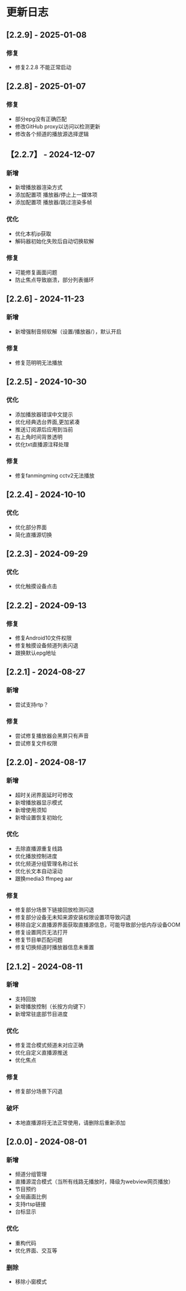 # 更新日志

## [2.2.9] - 2025-01-08
### 修复
- 修复2.2.8 不能正常启动

## [2.2.8] - 2025-01-07
### 修复
- 部分epg没有正确匹配
- 修改GitHub proxy以访问以检测更新
- 修改各个频道的播放源选择逻辑

## 【2.2.7】 - 2024-12-07

### 新增

- 新增播放器渲染方式
- 添加配置项 播放器/停止上一媒体项
- 添加配置项 播放器/跳过渲染多帧

### 优化

- 优化本机ip获取
- 解码器初始化失败后自动切换软解

### 修复 

- 可能修复画面问题
- 防止焦点导致崩溃，部分列表循环

## [2.2.6] - 2024-11-23

### 新增

- 新增强制音频软解（设置/播放器/），默认开启

### 修复

- 修复范明明无法播放

## [2.2.5] - 2024-10-30

### 优化

- 添加播放器错误中文提示
- 优化经典选台界面,更加紧凑
- 推送订阅源后应用到当前
- 右上角时间背景透明
- 优化txt直播源注释处理

### 修复

- 修复fanmingming cctv2无法播放

## [2.2.4] - 2024-10-10

### 优化

- 优化部分界面
- 简化直播源切换

## [2.2.3] - 2024-09-29

### 优化

- 优化触摸设备点击

## [2.2.2] - 2024-09-13

### 修复

- 修复Android10文件权限
- 修复触摸设备频道列表闪退
- 跟换默认epg地址

## [2.2.1] - 2024-08-27

### 新增

- 尝试支持rtp？

### 修复

- 尝试修复播放器会黑屏只有声音
- 尝试修复文件权限

## [2.2.0] - 2024-08-17

### 新增

- 超时关闭界面延时可修改
- 新增播放器显示模式
- 新增使用须知
- 新增设置恢复初始化

### 优化

- 去除直播源重复线路
- 优化播放控制进度
- 优化频道分组管理名称过长
- 优化长文本自动滚动
- 跟换media3 ffmpeg aar

### 修复

- 修复部分场景下链接回放检测闪退
- 修复部分设备无未知来源安装权限设置项导致闪退
- 移除自定义直播源界面获取直播源信息，可能导致部分低内存设备OOM
- 修复设置网页无法打开
- 修复节目单匹配问题
- 修复切换频道时播放器信息未重置

## [2.1.2] - 2024-08-11

### 新增

- 支持回放
- 新增播放控制（长按方向键下）
- 新增常驻底部节目进度

### 优化

- 修复混合模式频道未对应正确
- 优化自定义直播源推送
- 优化焦点

### 修复

- 修复部分场景下闪退

### 破坏

- 本地直播源将无法正常使用，请删除后重新添加

## [2.0.0] - 2024-08-01

### 新增

- 频道分组管理
- 直播源混合模式（当所有线路无播放时，降级为webview网页播放）
- 节目预约
- 全局画面比例
- 支持rtsp链接
- 台标显示

### 优化

- 重构代码
- 优化界面、交互等

### 删除

- 移除小窗模式

